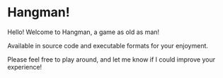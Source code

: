 # Hangman!

Hello! Welcome to Hangman, a game as old as man!

Available in source code and executable formats for your enjoyment.

Please feel free to play around, and let me know if I could improve your experience!